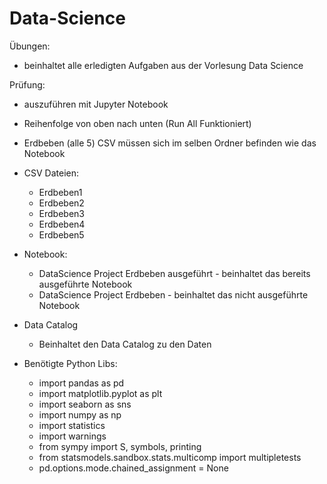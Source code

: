 # Data-Science

Übungen:
- beinhaltet alle erledigten Aufgaben aus der Vorlesung Data Science




Prüfung: 
 - auszuführen mit Jupyter Notebook
 -  Reihenfolge von oben nach unten (Run All Funktioniert)
 -  Erdbeben (alle 5) CSV müssen sich im selben Ordner befinden wie das Notebook

- CSV Dateien:
     - Erdbeben1
     - Erdbeben2
     - Erdbeben3
     - Erdbeben4
     - Erdbeben5

- Notebook:
     - DataScience Project Erdbeben ausgeführt
      - beinhaltet das bereits ausgeführte Notebook
     - DataScience Project Erdbeben
      - beinhaltet das nicht ausgeführte Notebook

- Data Catalog
    - Beinhaltet den Data Catalog zu den Daten

- Benötigte Python Libs:
    - import pandas as pd
    - import matplotlib.pyplot as plt
    - import seaborn as sns
    - import numpy as np
    - import statistics
    - import warnings
    - from sympy import S, symbols, printing
    - from statsmodels.sandbox.stats.multicomp import multipletests
    - pd.options.mode.chained_assignment = None
